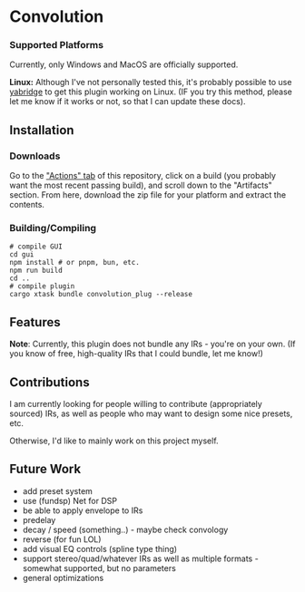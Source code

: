 # Convolution
### Supported Platforms
Currently, only Windows and MacOS are officially supported. 

**Linux:** Although I've not personally tested this, it's probably possible to use [yabridge](https://github.com/robbert-vdh/yabridge) to get this plugin working on Linux.
(IF you try this method, please let me know if it works or not, so that I can update these docs).

## Installation
### Downloads
Go to the ["Actions" tab](https://github.com/dvub/convolution_plug/actions) of this repository, click on a build (you probably want the most recent passing build), and scroll down to the "Artifacts" section. From here, download the zip file for your platform and extract the contents.
### Building/Compiling
```shell
# compile GUI
cd gui
npm install # or pnpm, bun, etc.
npm run build
cd ..
# compile plugin
cargo xtask bundle convolution_plug --release
```
## Features
**Note**: Currently, this plugin does not bundle any IRs - you're on your own.
(If you know of free, high-quality IRs that I could bundle, let me know!) 
## Contributions
I am currently looking for people willing to contribute (appropriately sourced) IRs, as well as people who may want to design some nice presets, etc. 

Otherwise, I'd like to mainly work on this project myself. 
## Future Work
- add preset system
- use (fundsp) Net for DSP
- be able to apply envelope to IRs
- predelay
- decay / speed (something..) - maybe check convology
- reverse (for fun LOL)
- add visual EQ controls (spline type thing)
- support stereo/quad/whatever IRs as well as multiple formats - somewhat supported, but no parameters
- general optimizations
